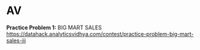 # AV

**Practice Problem 1:** BIG MART SALES
https://datahack.analyticsvidhya.com/contest/practice-problem-big-mart-sales-iii
